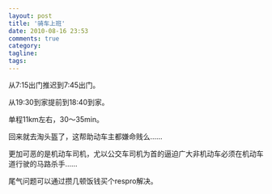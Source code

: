 ```yaml
---
layout: post
title: '骑车上班'
date: 2010-08-16 23:53
comments: true
category: 
tagline: 
tags:
---
```

    

从7:15出门推迟到7:45出门。

从19:30到家提前到18:40到家。

单程11km左右，30～35min。

回来就去淘头盔了，这帮助动车主都嫌命贱么……

更加可恶的是机动车司机，尤以公交车司机为首的逼迫广大非机动车必须在机动车道行驶的马路杀手……

尾气问题可以通过攒几顿饭钱买个respro解决。

